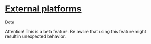 #  [External platforms](External+platforms.html)

Beta

Attention! This is a beta feature. Be aware that using this feature might
result in unexpected behavior.

